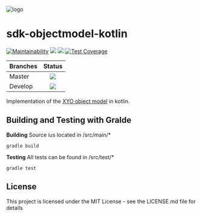 [logo]: https://www.xy.company/img/home/logo_xy.png

![logo]

# sdk-objectmodel-kotlin

[![Maintainability](https://api.codeclimate.com/v1/badges/0459771966b15aa5b54c/maintainability)](https://codeclimate.com/github/XYOracleNetwork/sdk-objectmodel-kotlin/maintainability) [![](https://jitpack.io/v/XYOracleNetwork/sdk-objectmodel-kotlin.svg)](https://jitpack.io/#XYOracleNetwork/sdk-objectmodel-kotlin) [![](https://img.shields.io/gitter/room/XYOracleNetwork/Stardust.svg)](https://gitter.im/XYOracleNetwork/Dev) [![Test Coverage](https://api.codeclimate.com/v1/badges/0459771966b15aa5b54c/test_coverage)](https://codeclimate.com/github/XYOracleNetwork/sdk-objectmodel-kotlin/test_coverage)

| Branches        | Status           |
| ------------- |:-------------:|
| Master      | [![](https://circleci.com/gh/XYOracleNetwork/sdk-objectmodel-kotlin.svg?style=shield)](https://circleci.com/gh/XYOracleNetwork/sdk-objectmodel-kotlin) |
| Develop      | [![](https://circleci.com/gh/XYOracleNetwork/sdk-objectmodel-kotlin/tree/develop.svg?style=shield)](https://circleci.com/gh/XYOracleNetwork/sdk-objectmodel-kotlin/tree/develop)      |

Implementation of the [XYO object model](https://github.com/XYOracleNetwork/spec-coreobjectmodel-tex/blob/new-scheme/tex/scheme.pdf) in kotlin.  

## Building and Testing with Gralde

**Building**
Source ius located in /src/main/*
```
gradle build
```

**Testing**
All tests can be found in /src/test/*
```
gradle test
```


## License
This project is licensed under the MIT License - see the LICENSE.md file for details
